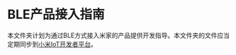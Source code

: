 # BLE产品接入指南

本文件夹计划为通过BLE方式接入米家的产品提供开发指导。本文件夹的文件应当定期同步到[小米IoT开发者平台](https://iot.mi.com/index.html)。
